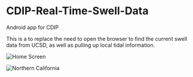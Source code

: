 # CDIP-Real-Time-Swell-Data
Android app for CDIP

This is a to replace the need to open the browser to find the current swell data from UCSD, as well as pulling up local tidal information.

![Home Screen](https://raw.github.com/pachecosf/CDIP-Real-Time-Swell-Data/master/screenshots/home_screenshot.png)

![Northern California](https://raw.githubusercontent.com/pachecosf/CDIP-Real-Time-Swell-Data/master/screenshots/northern_screenshot.png)

